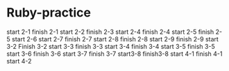# Ruby-practice

start 2-1
finish 2-1
start 2-2
finish 2-3
start 2-4
finish 2-4
start 2-5
finish 2-5
start 2-6
start 2-7
finish 2-7
start 2-8
finish 2-8
start 2-9
finish 2-9
start 3-2
Finish 3-2
start 3-3
finish 3-3
start 3-4
finish 3-4
start 3-5
finish 3-5
start 3-6
finish 3-6
start 3-7
finish 3-7
start3-8
finish3-8
start 4-1
finish 4-1
start 4-2
